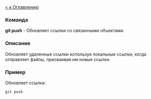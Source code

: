 [< к Оглавлению](/readme.md)
### Команда
**git push** - Обновляет ссылки со связанными объектами.

### Описание
Обновляет удаленные ссылки используя локальные ссылки, когда отправляет файлы, присваивая им новые ссылки.

### Пример

Обновляет ссылки:

    git push